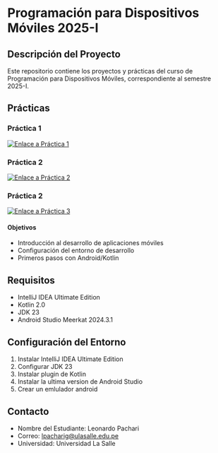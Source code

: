 # Programación para Dispositivos Móviles 2025-I

## Descripción del Proyecto
Este repositorio contiene los proyectos y prácticas del curso de Programación para Dispositivos Móviles, correspondiente al semestre 2025-I.

## Prácticas

### Práctica 1
[![Enlace a Práctica 1](https://img.shields.io/badge/Ir%20a-Práctica%201-blue)](Practica-1)

### Práctica 2
[![Enlace a Práctica 2](https://img.shields.io/badge/Ir%20a-Práctica%202-blue)](Practica-2)

### Práctica 2
[![Enlace a Práctica 3](https://img.shields.io/badge/Ir%20a-Práctica%203-blue)](Practica-3)

#### Objetivos
- Introducción al desarrollo de aplicaciones móviles
- Configuración del entorno de desarrollo
- Primeros pasos con Android/Kotlin

## Requisitos
- IntelliJ IDEA Ultimate Edition
- Kotlin 2.0
- JDK 23
- Android Studio Meerkat 2024.3.1

## Configuración del Entorno
1. Instalar IntelliJ IDEA Ultimate Edition
2. Configurar JDK 23
3. Instalar plugin de Kotlin
4. Instalar la ultima version de Android Studio
5. Crear un emlulador android

## Contacto
- Nombre del Estudiante: Leonardo Pachari
- Correo: lpacharig@ulasalle.edu.pe
- Universidad: Universidad La Salle
